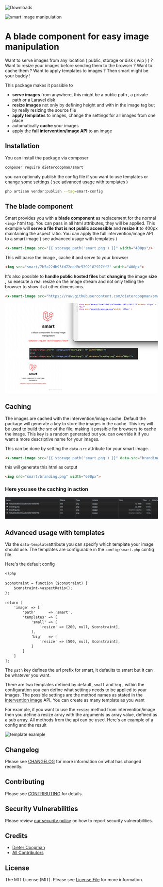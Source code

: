 ![Downloads](https://img.shields.io/packagist/dt/dietercoopman/smart.svg?style=flat-square)

![smart image manipulation](https://banners.beyondco.de/smart.png?theme=light&packageManager=composer+require&packageName=dietercoopman%2Fsmart&pattern=architect&style=style_1&description=a+blade+component+for+easy+image+manipulation&md=1&showWatermark=1&fontSize=100px&images=https%3A%2F%2Flaravel.com%2Fimg%2Flogomark.min.svg)

# A blade component for easy image manipulation

Want to serve images from any location ( public, storage or disk ( wip ) ) ?  Want to resize your images before sending them to the browser ? Want to cache them ? Want to apply templates to images ? Then smart might be your buddy !

This package makes it possible to
- **serve images** from anywhere, this might be a public path , a private path or a Laravel disk 
- **resize images** not only by defining height and with in the image tag but by really resizing the source file
- **apply templates** to images, change the settings for all images from one place 
- automatically **cache** your images
- apply the **full intervention/image API** to an image 

## Installation

You can install the package via composer

```bash
composer require dietercoopman/smart
```

you can optionaly publish the config file if you want to use templates or change some settings ( see advanced usage with templates )

```bash
php artisan vendor:publish --tag=smart-config
```

## The blade component

Smart provides you with a **blade component** as replacement for the normal `<img>` html tag.  You can pass in all html attributes, they will be applied.   This example will **serve a file that is not public accessible** and **resize it** to 400px maintaining the aspect ratio.  You can apply the full intervention/image API to a smart image ( see advanced usage with templates )

```html
<x-smart-image src="{{ storage_path('smart.png') }}" width="400px"/>
```

This will parse the image , cache it and serve to your browser

```html
<img src="smart/7b5a22db93fd72ead9c5292182927ff2" width="400px">
```

It's also possible to **handle public hosted files** but **changing** the image **size** , so execute a real resize on the image stream and not only telling the browser to show it at other dimensions.
```html
<x-smart-image src="https://raw.githubusercontent.com/dietercoopman/smart/main/tests/test.png" width="600px" />
```

![smart example](example.png)

## Caching 

The images are cached with the intervention/image cache. Default the package will generate a key to store the images in the cache.  This key will be used to build the src of the file, making it possible for browsers to cache the image.
This key is a random generated but you can override it if you want a more descriptive name for your images.

This can be done by setting the `data-src` attribute for your smart image.

```html
<x-smart-image src="{{ storage_path('smart.png') }}" data-src="branding.png" width="400px"/>
```

this will generate this html as output

```html
<img src="smart/branding.png" width="600px">
```

### Here you see the caching in action

![cache example](cache.png)

## Advanced usage with templates 

Via the `data-template`attribute you can specify which template your image should use.  The templates are configurable in the `config/smart.php` config file.

Here's the default config 

```
<?php

$constraint = function ($constraint) {
    $constraint->aspectRatio();
};

return [
    'image' => [
        'path'      => 'smart',
        'templates' => [
            'small' => [
                'resize' => [200, null, $constraint],
            ],
            'big'   => [
                'resize' => [500, null, $constraint],
            ]
        ]
    ]
];
```

The `path` key defines the url prefix for smart, it defaults to smart but it can be whatever you want.

There are two templates defined by default, `small` and `big` , within the configuration you can define what settings needs to be applied to your images.  The possible settings are the method names as stated in the [intervention image](http://image.intervention.io/) API.  You can create as many template as you want

For example, if you want to use the `resize` method from intervention/image then you define a resize array with the arguments as array value, defined as a sub array. All methods from the api can be used.  Here's an example of a config and the result

![template example](https://user-images.githubusercontent.com/4672752/145472356-19e8982e-6937-49f2-9c71-d173091a127a.png)

## Changelog

Please see [CHANGELOG](CHANGELOG.md) for more information on what has changed recently.

## Contributing

Please see [CONTRIBUTING](.github/CONTRIBUTING.md) for details.

## Security Vulnerabilities

Please review [our security policy](../../security/policy) on how to report security vulnerabilities.

## Credits

- [Dieter Coopman](https://github.com/dietercoopman)
- [All Contributors](../../contributors)

## License

The MIT License (MIT). Please see [License File](LICENSE.md) for more information.
